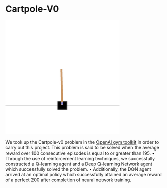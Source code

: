 # Cartpole-V0

![Cartpole V0 Demo](cartpole.gif)

 We took up the Cartpole-v0 problem in the [OpenAI gym toolkit](www.google.com) in order to carry out this project. This problem is said to be solved when the average reward over 100 consecutive episodes is equal to or greater than 195. 
• Through the use of reinforcement learning techniques, we successfully constructed a Q-learning agent and a Deep Q-learning Network agent which successfully solved the problem.
• Additionally, the DQN agent arrived at an optimal policy which successfully attained an average reward of a perfect 200 after completion of neural network training.
